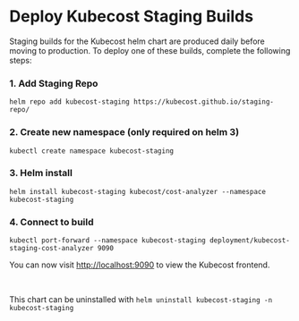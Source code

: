 # Deploy Kubecost Staging Builds

Staging builds for the Kubecost helm chart are produced daily before moving to production. 
To deploy one of these builds, complete the following steps: 

### 1. Add Staging Repo

```
helm repo add kubecost-staging https://kubecost.github.io/staging-repo/
```

### 2. Create new namespace (only required on helm 3)

```
kubectl create namespace kubecost-staging
```

### 3. Helm install 

```
helm install kubecost-staging kubecost/cost-analyzer --namespace kubecost-staging
```

### 4. Connect to build

```
kubectl port-forward --namespace kubecost-staging deployment/kubecost-staging-cost-analyzer 9090
```

You can now visit <http://localhost:9090> to view the Kubecost frontend.

<br/>  

This chart can be uninstalled with `helm uninstall kubecost-staging -n kubecost-staging`
